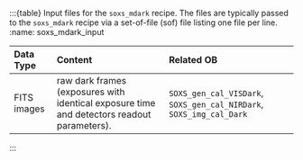 :::{table} Input files for the `soxs_mdark` recipe. The files are typically passed to the `soxs_mdark` recipe via a set-of-file (sof) file listing one file per line.
:name: soxs_mdark_input


| Data Type   | Content                                                      | Related OB                                                   |
| :---------- | :----------------------------------------------------------- | :----------------------------------------------------------- |
| FITS images | raw dark frames (exposures with identical exposure time and detectors readout parameters). | `SOXS_gen_cal_VISDark`, `SOXS_gen_cal_NIRDark`, `SOXS_img_cal_Dark` |



:::




